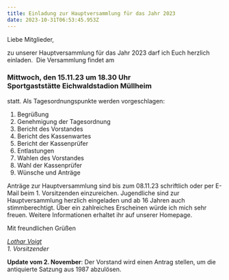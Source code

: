 ```yaml
---
title: Einladung zur Hauptversammlung für das Jahr 2023
date: 2023-10-31T06:53:45.953Z
---
```


Liebe Mitglieder,

zu unserer Hauptversammlung für das Jahr 2023 darf ich Euch herzlich einladen. 
Die Versammlung findet am

### Mittwoch, den 15.11.23 um 18.30 Uhr<br>Sportgaststätte Eichwaldstadion Müllheim

statt. Als Tagesordnungspunkte werden vorgeschlagen:

1. Begrüßung
2. Genehmigung der Tagesordnung
3. Bericht des Vorstandes
4. Bericht des Kassenwartes
5. Bericht der Kassenprüfer
6. Entlastungen
7. Wahlen des Vorstandes
8. Wahl der Kassenprüfer
9. Wünsche und Anträge

Anträge zur Hauptversammlung sind bis zum 08.11.23 schriftlich oder per E-Mail beim 1. Vorsitzenden einzureichen. Jugendliche sind zur Hauptversammlung herzlich eingeladen und ab 16 Jahren auch stimmberechtigt. Über ein zahlreiches Erscheinen würde ich mich sehr freuen. Weitere Informationen erhaltet ihr auf unserer Homepage.

Mit freundlichen Grüßen

_[Lothar Voigt](mailto:lothar@vcmuellheim.de)_\
_1. Vorsitzender_

**Update vom 2. November**: Der Vorstand wird einen Antrag stellen, um die antiquierte Satzung aus 1987 abzulösen.
